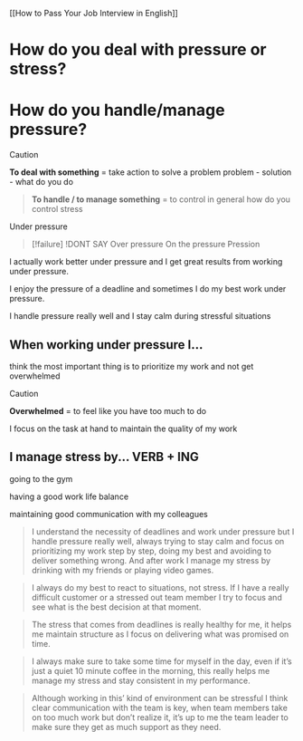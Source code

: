 [[How to Pass Your Job Interview in English]]
# How do you deal with pressure or stress?
# How do you handle/manage pressure?

> [!caution] 
**To deal with something** = take action to solve a problem
problem - solution - what do you do
>
>**To handle / to manage something** = to control
in general how do you control stress

Under pressure

> [!failure] 
!DONT SAY
Over pressure
On the pressure
Pression

l actually work better under pressure and I get great results from working under pressure.

I enjoy the pressure of a deadline and sometimes I do my best work under pressure.

I handle pressure really well and I stay calm during stressful situations


## When working under pressure I...

think the most important thing is to prioritize my work and not get overwhelmed

> [!caution] 
**Overwhelmed** = to feel like you have too much to do

I focus on the task at hand to maintain the quality of my work

## I manage stress by... VERB + ING

going to the gym

having a good work life balance

maintaining good communication with my colleagues


>I understand the necessity of deadlines and work under pressure but I handle pressure really well, always trying to stay calm and focus on prioritizing my work step by step, doing my best and avoiding to deliver something wrong. And after work I manage my stress by drinking with my friends or playing video games.

>I always do my best to react to situations, not stress. If I have a really difficult customer or a stressed out team member I try to focus and see what is the best decision at that moment.

>The stress that comes from deadlines is really healthy for me, it helps me maintain structure as I focus on delivering what was promised on time.

>I always make sure to take some time for myself in the day, even if it’s just a quiet 10 minute coffee in the morning, this really helps me manage my stress and stay consistent in my performance.

>Although working in this’ kind of environment can be stressful I think clear communication with the team is key, when team members take on too much work but don’t realize it, it’s up to me the team leader to make sure they get as much support as they need.



